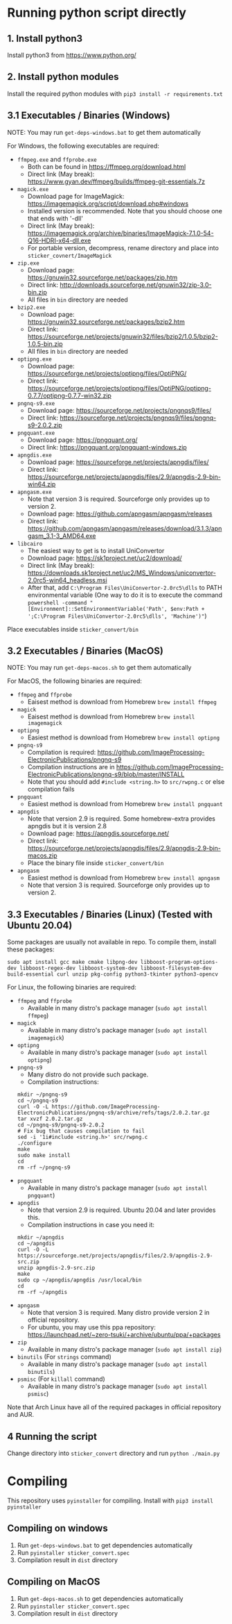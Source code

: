 # Running python script directly
## 1. Install python3
Install python3 from https://www.python.org/

## 2. Install python modules
Install the required python modules with `pip3 install -r requirements.txt`

## 3.1 Executables / Binaries (Windows)
NOTE: You may run `get-deps-windows.bat` to get them automatically

For Windows, the following executables are required:
- `ffmpeg.exe` and `ffprobe.exe`
    - Both can be found in https://ffmpeg.org/download.html
    - Direct link (May break): https://www.gyan.dev/ffmpeg/builds/ffmpeg-git-essentials.7z
- `magick.exe`
    - Download page for ImageMagick: https://imagemagick.org/script/download.php#windows
    - Installed version is recommended. Note that you should choose one that ends with '-dll'
    - Direct link (May break): https://imagemagick.org/archive/binaries/ImageMagick-7.1.0-54-Q16-HDRI-x64-dll.exe
    - For portable version, decompress, rename directory and place into `sticker_covnert/ImageMagick`
- `zip.exe`
    - Download page: https://gnuwin32.sourceforge.net/packages/zip.htm
    - Direct link: http://downloads.sourceforge.net/gnuwin32/zip-3.0-bin.zip
    - All files in `bin` directory are needed
- `bzip2.exe`
    - Download page: https://gnuwin32.sourceforge.net/packages/bzip2.htm
    - Direct link: https://sourceforge.net/projects/gnuwin32/files/bzip2/1.0.5/bzip2-1.0.5-bin.zip
    - All files in `bin` directory are needed
- `optipng.exe`
    - Download page: https://sourceforge.net/projects/optipng/files/OptiPNG/
    - Direct link: https://sourceforge.net/projects/optipng/files/OptiPNG/optipng-0.7.7/optipng-0.7.7-win32.zip
- `pngnq-s9.exe`
    - Download page: https://sourceforge.net/projects/pngnqs9/files/
    - Direct link: https://sourceforge.net/projects/pngnqs9/files/pngnq-s9-2.0.2.zip
- `pngquant.exe`
    - Download page: https://pngquant.org/
    - Direct link: https://pngquant.org/pngquant-windows.zip
- `apngdis.exe`
    - Download page: https://sourceforge.net/projects/apngdis/files/
    - Direct link: https://sourceforge.net/projects/apngdis/files/2.9/apngdis-2.9-bin-win64.zip
- `apngasm.exe`
    - Note that version 3 is required. Sourceforge only provides up to version 2.
    - Download page: https://github.com/apngasm/apngasm/releases
    - Direct link: https://github.com/apngasm/apngasm/releases/download/3.1.3/apngasm_3.1-3_AMD64.exe
- `libcairo`
    - The easiest way to get is to install UniConvertor
    - Download page: https://sk1project.net/uc2/download/
    - Direct link (May break): https://downloads.sk1project.net/uc2/MS_Windows/uniconvertor-2.0rc5-win64_headless.msi
    - After that, add `C:\Program Files\UniConvertor-2.0rc5\dlls` to PATH environmental variable (One way to do it is to execute the command `powershell -command "[Environment]::SetEnvironmentVariable('Path', $env:Path + ';C:\Program Files\UniConvertor-2.0rc5\dlls', 'Machine')"`)

Place executables inside `sticker_convert/bin`

## 3.2 Executables / Binaries (MacOS)
NOTE: You may run `get-deps-macos.sh` to get them automatically

For MacOS, the following binaries are required:
- `ffmpeg` and `ffprobe`
    - Eaisest method is download from Homebrew `brew install ffmpeg`
- `magick`
    - Eaisest method is download from Homebrew `brew install imagemagick`
- `optipng`
    - Easiest method is download from Homebrew `brew install optipng`
- `pngnq-s9`
    - Compilation is required: https://github.com/ImageProcessing-ElectronicPublications/pngnq-s9
    - Compilation instructions are in https://github.com/ImageProcessing-ElectronicPublications/pngnq-s9/blob/master/INSTALL
    - Note that you should add `#include <string.h>` to `src/rwpng.c` or else compilation fails
- `pngquant`
    - Easiest method is download from Homebrew `brew install pngquant`
- `apngdis`
    - Note that version 2.9 is required. Some homebrew-extra provides apngdis but it is version 2.8
    - Download page: https://apngdis.sourceforge.net/
    - Direct link: https://sourceforge.net/projects/apngdis/files/2.9/apngdis-2.9-bin-macos.zip
    - Place the binary file inside `sticker_convert/bin`
- `apngasm`
    - Easiest method is download from Homebrew `brew install apngasm`
    - Note that version 3 is required. Sourceforge only provides up to version 2.

## 3.3 Executables / Binaries (Linux) (Tested with Ubuntu 20.04)
Some packages are usually not available in repo. To compile them, install these packages:

`sudo apt install gcc make cmake libpng-dev libboost-program-options-dev libboost-regex-dev libboost-system-dev libboost-filesystem-dev build-essential curl unzip pkg-config python3-tkinter python3-opencv`

For Linux, the following binaries are required:
- `ffmpeg` and `ffprobe`
    - Available in many distro's package manager (`sudo apt install ffmpeg`)
- `magick`
    - Available in many distro's package manager (`sudo apt install imagemagick`)
- `optipng`
    - Available in many distro's package manager (`sudo apt install optipng`)
- `pngnq-s9`
    - Many distro do not provide such package.
    - Compilation instructions:
    ```
    mkdir ~/pngnq-s9
    cd ~/pngnq-s9
    curl -O -L https://github.com/ImageProcessing-ElectronicPublications/pngnq-s9/archive/refs/tags/2.0.2.tar.gz
    tar xvzf 2.0.2.tar.gz
    cd ~/pngnq-s9/pngnq-s9-2.0.2
    # Fix bug that causes compilation to fail
    sed -i '1i#include <string.h>' src/rwpng.c
    ./configure
    make
    sudo make install
    cd
    rm -rf ~/pngnq-s9
    ```
- `pngquant`
    - Available in many distro's package manager (`sudo apt install pngquant`)
- `apngdis`
    - Note that version 2.9 is required. Ubuntu 20.04 and later provides this.
    - Compilation instructions in case you need it:
    ```
    mkdir ~/apngdis
    cd ~/apngdis
    curl -O -L https://sourceforge.net/projects/apngdis/files/2.9/apngdis-2.9-src.zip
    unzip apngdis-2.9-src.zip
    make
    sudo cp ~/apngdis/apngdis /usr/local/bin
    cd
    rm -rf ~/apngdis
    ```
- `apngasm`
    - Note that version 3 is required. Many distro provide version 2 in official repository.
    - For ubuntu, you may use this ppa repository: https://launchpad.net/~zero-tsuki/+archive/ubuntu/ppa/+packages
- `zip`
    - Available in many distro's package manager (`sudo apt install zip`)
- `binutils` (For `strings` command)
    - Available in many distro's package manager (`sudo apt install binutils`)
- `psmisc` (For `killall` command)
    - Available in many distro's package manager (`sudo apt install psmisc`)

Note that Arch Linux have all of the required packages in official repository and AUR.

## 4 Running the script
Change directory into `sticker_convert` directory and run `python ./main.py`

# Compiling
This repository uses `pyinstaller` for compiling. Install with `pip3 install pyinstaller`

## Compiling on windows
1. Run `get-deps-windows.bat` to get dependencies automatically
2. Run `pyinstaller sticker_convert.spec`
3. Compilation result in `dist` directory

##  Compiling on MacOS
1. Run `get-deps-macos.sh` to get dependencies automatically
2. Run `pyinstaller sticker_convert.spec`
3. Compilation result in `dist` directory